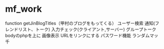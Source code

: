 # mf_work


function getJinBlogTitles（甲村のブログをもってくる）
ユーザー検索
通知(フレンドリスト、トーク)
入力チェック(クライアント,サーバー)
グループトーク
bodyのphpを上に
画像表示
URLをリンクにする
パスワード機能
ランダムマッ千
